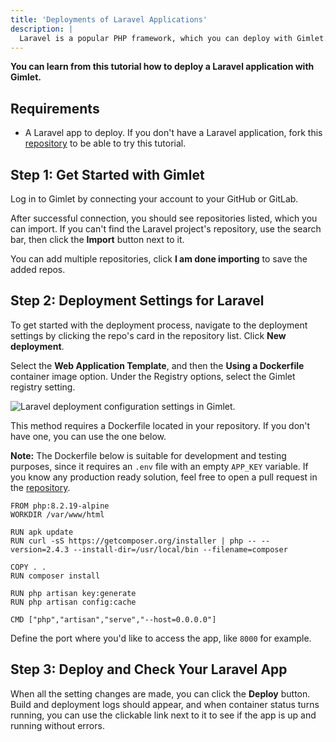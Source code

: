 ```yaml
---
title: 'Deployments of Laravel Applications'
description: |
  Laravel is a popular PHP framework, which you can deploy with Gimlet.
---
```


**You can learn from this tutorial how to deploy a Laravel application with Gimlet.**

## Requirements

- A Laravel app to deploy. If you don't have a Laravel application, fork this [repository](https://github.com/gerimate/laravel-gimlet-test/) to be able to try this tutorial.

## Step 1: Get Started with Gimlet

Log in to Gimlet by connecting your account to your GitHub or GitLab.

After successful connection, you should see repositories listed, which you can import. If you can't find the Laravel project's repository, use the search bar, then click the **Import** button next to it.

You can add multiple repositories, click **I am done importing** to save the added repos.

## Step 2: Deployment Settings for Laravel

To get started with the deployment process, navigate to the deployment settings by clicking the repo's card in the repository list. Click **New deployment**.

Select the **Web Application Template**, and then the **Using a Dockerfile** container image option. Under the Registry options, select the Gimlet registry setting.

![Laravel deployment configuration settings in Gimlet.](/docs/screenshots/gimlet-io-laravel-deployment-settings.png)

This method requires a Dockerfile located in your repository. If you don't have one, you can use the one below.

**Note:** The Dockerfile below is suitable for development and testing purposes, since it requires an `.env` file with an empty `APP_KEY` variable. If you know any production ready solution, feel free to open a pull request in the [repository](https://github.com/gerimate/laravel-gimlet-test).

```
FROM php:8.2.19-alpine
WORKDIR /var/www/html

RUN apk update 
RUN curl -sS https://getcomposer.org/installer | php -- --version=2.4.3 --install-dir=/usr/local/bin --filename=composer

COPY . .
RUN composer install

RUN php artisan key:generate
RUN php artisan config:cache

CMD ["php","artisan","serve","--host=0.0.0.0"]
```

Define the port where you'd like to access the app, like `8000` for example.

## Step 3: Deploy and Check Your Laravel App

When all the setting changes are made, you can click the **Deploy** button. Build and deployment logs should appear, and when container status turns running, you can use the clickable link next to it to see if the app is up and running without errors.
